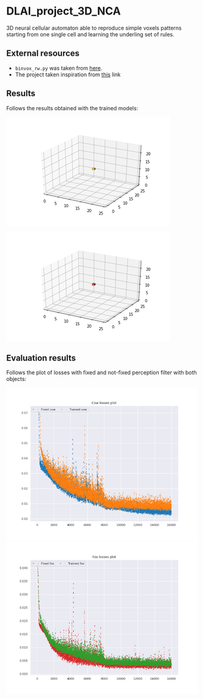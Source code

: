 # DLAI_project_3D_NCA
3D neural cellular automaton able to reproduce simple voxels patterns starting from one single cell and learning the underling set of rules.

## External resources
- <code>binvox_rw.py</code> was taken from [here]( https://github.com/dimatura/binvox-rw-py). 
- The project taken inspiration from [this](https://distill.pub/2020/growing-ca/) link

## Results
Follows the results obtained with the trained models:

![Cow model gif](./cow_model_fpf_n_100.gif)

![Fox model gif](./fox_model_fpf_n_100.gif)

## Evaluation results
Follows the plot of losses with fixed and not-fixed perception filter with both objects:

![Plot loss cow](./plot_loss_cow.png) ![Plot loss fox](./plot_loss_fox.png)
